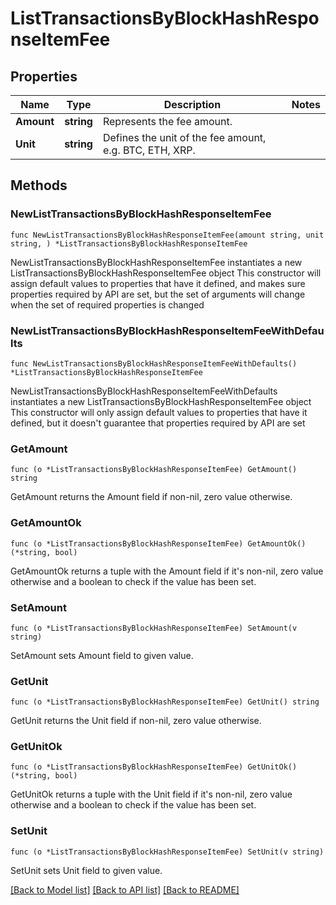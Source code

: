 # ListTransactionsByBlockHashResponseItemFee

## Properties

Name | Type | Description | Notes
------------ | ------------- | ------------- | -------------
**Amount** | **string** | Represents the fee amount. | 
**Unit** | **string** | Defines the unit of the fee amount, e.g. BTC, ETH, XRP. | 

## Methods

### NewListTransactionsByBlockHashResponseItemFee

`func NewListTransactionsByBlockHashResponseItemFee(amount string, unit string, ) *ListTransactionsByBlockHashResponseItemFee`

NewListTransactionsByBlockHashResponseItemFee instantiates a new ListTransactionsByBlockHashResponseItemFee object
This constructor will assign default values to properties that have it defined,
and makes sure properties required by API are set, but the set of arguments
will change when the set of required properties is changed

### NewListTransactionsByBlockHashResponseItemFeeWithDefaults

`func NewListTransactionsByBlockHashResponseItemFeeWithDefaults() *ListTransactionsByBlockHashResponseItemFee`

NewListTransactionsByBlockHashResponseItemFeeWithDefaults instantiates a new ListTransactionsByBlockHashResponseItemFee object
This constructor will only assign default values to properties that have it defined,
but it doesn't guarantee that properties required by API are set

### GetAmount

`func (o *ListTransactionsByBlockHashResponseItemFee) GetAmount() string`

GetAmount returns the Amount field if non-nil, zero value otherwise.

### GetAmountOk

`func (o *ListTransactionsByBlockHashResponseItemFee) GetAmountOk() (*string, bool)`

GetAmountOk returns a tuple with the Amount field if it's non-nil, zero value otherwise
and a boolean to check if the value has been set.

### SetAmount

`func (o *ListTransactionsByBlockHashResponseItemFee) SetAmount(v string)`

SetAmount sets Amount field to given value.


### GetUnit

`func (o *ListTransactionsByBlockHashResponseItemFee) GetUnit() string`

GetUnit returns the Unit field if non-nil, zero value otherwise.

### GetUnitOk

`func (o *ListTransactionsByBlockHashResponseItemFee) GetUnitOk() (*string, bool)`

GetUnitOk returns a tuple with the Unit field if it's non-nil, zero value otherwise
and a boolean to check if the value has been set.

### SetUnit

`func (o *ListTransactionsByBlockHashResponseItemFee) SetUnit(v string)`

SetUnit sets Unit field to given value.



[[Back to Model list]](../README.md#documentation-for-models) [[Back to API list]](../README.md#documentation-for-api-endpoints) [[Back to README]](../README.md)


